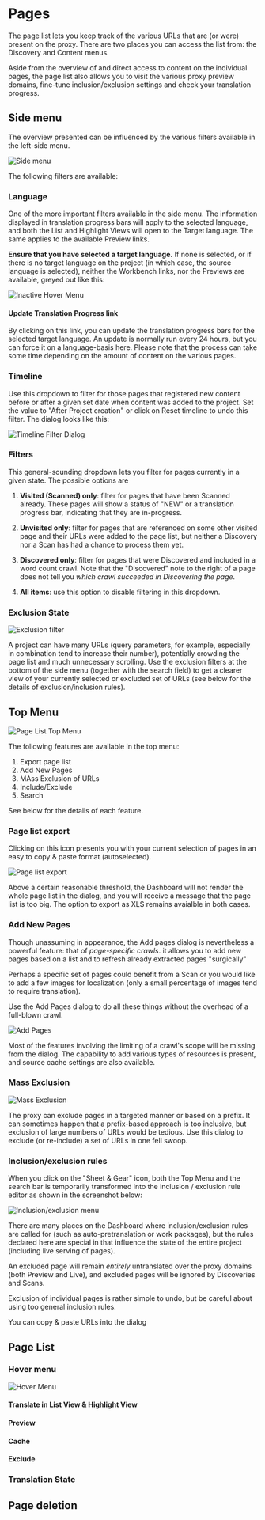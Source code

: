 # Pages

The page list lets you keep track of the various URLs that are (or were) present on the proxy. There are two places you can access the list from: the Discovery and Content menus.

Aside from the overview of and direct access to content on the individual pages, the page list also allows you to visit the various proxy preview domains, fine-tune inclusion/exclusion settings and check your translation progress.

## Side menu

The overview presented can be influenced by the various filters available in the left-side menu. 

![Side menu](/img/dashboard/page_list_filters.png)

The following filters are available:

### Language

One of the more important filters available in the side menu. The information displayed in translation progress bars will apply to the selected language, and both the List and Highlight Views will open to the Target language. The same applies to the available Preview links.

**Ensure that you have selected a target language.** If none is selected, or if there is no target language on the project (in which case, the source language is selected), neither the Workbench links, nor the Previews are available, greyed out like this:

![Inactive Hover Menu](/img/dashboard/page_list_hover_menu_inactive.png)

#### Update Translation Progress link

By clicking on this link, you can update the translation progress bars for the selected target language. An update is normally run every 24 hours, but you can force it on a language-basis here. Please note that the process can take some time depending on the amount of content on the various pages.

### Timeline

Use this dropdown to filter for those pages that registered new content before or after a given set date when content was added to the project. Set the value to "After Project creation" or click on Reset timeline to undo this filter. The dialog looks like this:

![Timeline Filter Dialog](/img/dashboard/page_list_timeline_filter_dialog.png)

### Filters

This general-sounding dropdown lets you filter for pages currently in a given state. The possible options are

1. **Visited (Scanned) only**: filter for pages that have been Scanned already. These pages will show a status of "NEW" or a translation progress bar, indicating that they are in-progress.

2. **Unvisited only**: filter for pages that are referenced on some other visited page and their URLs were added to the page list, but neither a Discovery nor a Scan has had a chance to process them yet.

3. **Discovered only**: filter for pages that were Discovered and included in a word count crawl. Note that the "Discovered" note to the right of a page does not tell you *which crawl succeeded in Discovering the page*.

4. **All items**: use this option to disable filtering in this dropdown.

### Exclusion State

![Exclusion filter](/img/dashboard/page_list_exclusion_filter.png)

A project can have many URLs (query parameters, for example, especially in combination tend to increase their number), potentially crowding the page list and much unnecessary scrolling. Use the exclusion filters at the bottom of the side menu (together with the search field) to get a clearer view of your currently selected or excluded set of URLs (see below for the details of exclusion/inclusion rules). 

## Top Menu

![Page List Top Menu](/img/dashboard/page_list_top_menu.png)

The following features are available in the top menu:

1. Export page list
2. Add New Pages
3. MAss Exclusion of URLs
4. Include/Exclude
5. Search

See below for the details of each feature.

### Page list export

Clicking on this icon presents you with your current selection of pages in an easy to copy & paste format (autoselected).

![Page list export](/img/dashboard/page_list_export_pages.png)

Above a certain reasonable threshold, the Dashboard will not render the whole page list in the dialog, and you will receive a message that the page list is too big. The option to export as XLS remains avaialble in both cases.

### Add New Pages

Though unassuming in appearance, the Add pages dialog is nevertheless a powerful feature: that of *page-specific crawls*. it allows you to add new pages based on a list and to refresh already extracted pages "surgically"

Perhaps a specific set of pages could benefit from a Scan or you would like to add a few images for localization (only a small percentage of images tend to require translation). 

Use the Add Pages dialog to do all these things without the overhead of a full-blown crawl.

![Add Pages](/img/dashboard/page_list_add_pages_dialog.png)

Most of the features involving the limiting of a crawl's scope will be missing from the dialog. The capability to add various types of resources is present, and source cache settings are also available.

### Mass Exclusion

![Mass Exclusion](/img/dashboard/page_list_mass_exclusion.png)

The proxy can exclude pages in a targeted manner or based on a prefix. It can sometimes happen that a prefix-based approach is too inclusive, but exclusion of large numbers of URLs would be tedious. Use this dialog to exclude (or re-include) a set of URLs in one fell swoop.

### Inclusion/exclusion rules

When you click on the "Sheet & Gear" icon, both the Top Menu and the search bar is temporarily transformed into the inclusion / exclusion rule editor as shown in the screenshot below:

![Inclusion/exclusion menu](/img/dashboard/page_list_inclusion_exclusion_rule_editor.png)

There are many places on the Dashboard where inclusion/exclusion rules are called for (such as auto-pretranslation or work packages), but the rules declared here are special in that influence the state of the entire project (including live serving of pages).

An excluded page will remain *entirely* untranslated over the proxy domains (both Preview and Live), and excluded pages will be ignored by Discoveries and Scans.

Exclusion of individual pages is rather simple to undo, but be careful about using too general inclusion rules. 

You can copy & paste URLs into the dialog



## Page List

### Hover menu

![Hover Menu](/img/dashboard/page_list_hover_menu.png)

#### Translate in List View & Highlight View

#### Preview

#### Cache

#### Exclude

### Translation State

## Page deletion
